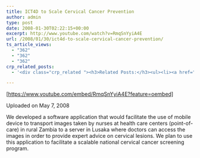 ```yaml
---
title: ICT4D to Scale Cervical Cancer Prevention
author: admin
type: post
date: 2008-01-30T02:22:15+00:00
excerpt: http://www.youtube.com/watch?v=RmqSnYyiA4E
url: /2008/01/30/ict4d-to-scale-cervical-cancer-prevention/
ts_article_views:
  - "362"
  - "362"
  - "362"
crp_related_posts:
  - '<div class="crp_related "><h3>Related Posts:</h3><ul><li><a href="https://scdhub.org/2017/12/25/wastewater-treatment-and-biosolids-management/"    ><img src="https://scdhub.org/wp-content/uploads/2017/12/wastewater-treatment-and-biosoli-150x150.jpg" alt="Wastewater treatment and Biosolids management" title="Wastewater treatment and Biosolids management" width="150" height="150" class="crp_thumb crp_featured" /><span class="crp_title">Wastewater treatment and Biosolids management</span></a></li><li><a href="https://scdhub.org/2017/09/13/sbirt-drug-and-alcohol-screening-and-support/"    ><img src="https://scdhub.org/wp-content/uploads/2017/09/sbirt-drug-and-alcohol-screening-150x150.jpg" alt="SBIRT drug and alcohol screening and support" title="SBIRT drug and alcohol screening and support" width="150" height="150" class="crp_thumb crp_featured" /><span class="crp_title">SBIRT drug and alcohol screening and support</span></a></li><li><a href="https://scdhub.org/2017/12/29/walking-in-sabinas-shoes-world-vision/"    ><img src="https://scdhub.org/wp-content/uploads/2017/12/walking-in-sabinas-shoes-world-v-150x150.jpg" alt="Walking in Sabinas Shoes &#8211; World Vision" title="Walking in Sabinas Shoes &#8211; World Vision" width="150" height="150" class="crp_thumb crp_featured" /><span class="crp_title">Walking in Sabinas Shoes &#8211; World Vision</span></a></li><li><a href="https://scdhub.org/education/public-health/informatics/"    ><img src="https://scdhub.org/wp-content/uploads/2017/07/public-health-informatics-150x150.jpg" alt="Public Health Informatics" title="Public Health Informatics" width="150" height="150" class="crp_thumb crp_featured" /><span class="crp_title">Public Health Informatics</span></a></li><li><a href="https://scdhub.org/education/public-health/data-sources/"    ><img src="https://scdhub.org/wp-content/plugins/contextual-related-posts/default.png" alt="Data Sources" title="Data Sources" width="150" height="150" class="crp_thumb crp_default" /><span class="crp_title">Data Sources</span></a></li><li><a href="https://scdhub.org/2017/07/30/nuclear-testing-footage-music-by-gigi-shibabaw-washintu/"    ><img src="https://scdhub.org/wp-content/uploads/2017/07/nuclear-testing-footage-music-by-gigi-shibabaw-washintu-150x150.jpg" alt="Cultuer- Music &#8211; Ethiopian (Music by Gigi Shibabaw-Washintu)" title="Cultuer- Music &#8211; Ethiopian (Music by Gigi Shibabaw-Washintu)" width="150" height="150" class="crp_thumb crp_featured" /><span class="crp_title">Cultuer- Music &#8211; Ethiopian (Music by Gigi&hellip;</span></a></li></ul><div class="crp_clear"></div></div>'

---
```

[https://www.youtube.com/embed/RmqSnYyiA4E?feature=oembed] 

Uploaded on May 7, 2008
  
We developed a software application that would facilitate the use of mobile device to transport images taken by nurses at health care centers (point-of-care) in rural Zambia to a server in Lusaka where doctors can access the images in order to provide expert advice on cervical lesions. We plan to use this application to facilitate a scalable national cervical cancer screening program.